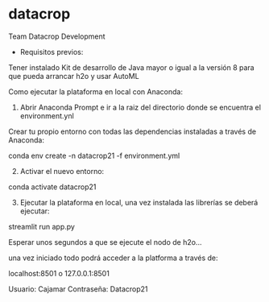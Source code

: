 # datacrop
Team Datacrop Development

- Requisitos previos:

Tener instalado Kit de desarrollo de Java mayor o igual a la versión 8 para que pueda arrancar h2o y usar AutoML

Como ejecutar la plataforma en local con Anaconda:

1. Abrir Anaconda Prompt e ir a la raiz del directorio donde se encuentra el environment.ynl

Crear tu propio entorno con todas las dependencias instaladas a través de Anaconda:

conda env create -n datacrop21 -f environment.yml

2. Activar el nuevo entorno:

conda activate datacrop21

3. Ejecutar la plataforma en local, una vez instalada las librerías se deberá ejecutar:

streamlit run app.py

Esperar unos segundos a que se ejecute el nodo de h2o...

una vez iniciado todo podrá acceder a la platforma a través de:

localhost:8501 o 127.0.0.1:8501

Usuario: Cajamar Contraseña: Datacrop21
